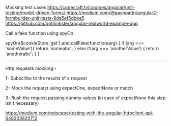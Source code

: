 Mocking test cases
https://codecraft.tv/courses/angular/unit-testing/model-driven-forms/
https://medium.com/@paynoattn/angular2-formbuilder-unit-tests-9da5ef5dbbe5
https://github.com/gothinkster/angular-realworld-example-app


Call a fake function using spyOn


spyOn($cookieStore,'get').and.callFake(function(arg) {
    if (arg === 'someValue'){
        return 'someabc';
    } else if(arg === 'anotherValue') {
        return 'anotherabc';
    }
}


---------------------------------------------------------------------------------------

Http requests mocking:-

1- Subscribe to the results of a request

2- Mock the request using expectOne, expectNone or match

3- flush the request passing dummy values (in case of expectNone this step isn't necessary)

https://medium.com/netscape/testing-with-the-angular-httpclient-api-648203820712
